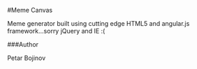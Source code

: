 #Meme Canvas

Meme generator built using cutting edge HTML5 and angular.js framework...sorry jQuery and IE :(

###Author

Petar Bojinov